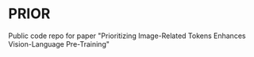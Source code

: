 # PRIOR
Public code repo for paper "Prioritizing Image-Related Tokens Enhances Vision-Language Pre-Training"
